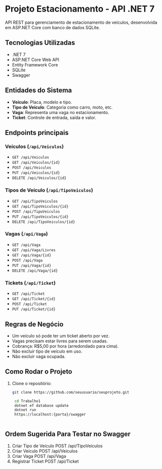#  Projeto Estacionamento - API .NET 7

API REST para gerenciamento de estacionamento de veículos, desenvolvida em ASP.NET Core com banco de dados SQLite.

##  Tecnologias Utilizadas
- .NET 7
- ASP.NET Core Web API
- Entity Framework Core
- SQLite
- Swagger

##  Entidades do Sistema
- **Veículo**: Placa, modelo e tipo.
- **Tipo de Veículo**: Categoria como carro, moto, etc.
- **Vaga**: Representa uma vaga no estacionamento.
- **Ticket**: Controle de entrada, saída e valor.

##  Endpoints principais

### Veículos (`/api/Veiculos`)
- `GET /api/Veiculos`
- `GET /api/Veiculos/{id}`
- `POST /api/Veiculos`
- `PUT /api/Veiculos/{id}`
- `DELETE /api/Veiculos/{id}`

### Tipos de Veículo (`/api/TipoVeiculos`)
- `GET /api/TipoVeiculos`
- `GET /api/TipoVeiculos/{id}`
- `POST /api/TipoVeiculos`
- `PUT /api/TipoVeiculos/{id}`
- `DELETE /api/TipoVeiculos/{id}`

### Vagas (`/api/Vaga`)
- `GET /api/Vaga`
- `GET /api/Vaga/Livres`
- `GET /api/Vaga/{id}`
- `POST /api/Vaga`
- `PUT /api/Vaga/{id}`
- `DELETE /api/Vaga/{id}`

### Tickets (`/api/Ticket`)
- `GET /api/Ticket`
- `GET /api/Ticket/{id}`
- `POST /api/Ticket`
- `PUT /api/Ticket/{id}`

##  Regras de Negócio
- Um veículo só pode ter um ticket aberto por vez.
- Vagas precisam estar livres para serem usadas.
- Cobrança: R$5,00 por hora (arredondado para cima).
- Não excluir tipo de veículo em uso.
- Não excluir vaga ocupada.

##  Como Rodar o Projeto
1. Clone o repositório:
   ```bash
   git clone https://github.com/seuusuario/seuprojeto.git

    cd Trabalho1
    dotnet ef database update
    dotnet run
    https://localhost:{porta}/swagger
    
## Ordem Sugerida Para Testar no Swagger
1. Criar Tipo de Veículo
   POST /api/TipoVeiculos
2. Criar Veículo
    POST /api/Veiculos
3. Criar Vaga
    POST /api/Vaga
4. Registrar Ticket
    POST /api/Ticket




